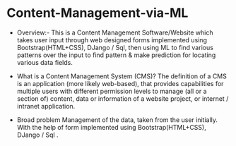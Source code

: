 # Content-Management-via-ML
* Overview:-
This is a Content Management Software/Website which takes user input through web designed forms implemented using Bootstrap(HTML+CSS), DJango / Sql, then using ML to find various patterns over the input to find pattern &amp; make prediction for locating various data fields.

* What is a Content Management System (CMS)?
The definition of a CMS is an application (more likely web-based), that provides capabilities for multiple users with different permission levels to manage (all or a     section of) content, data or information of a website project, or internet / intranet application.

* Broad problem
Management of the data, taken from the user initially. With the help of form implemented using Bootstrap(HTML+CSS), DJango / Sql .
